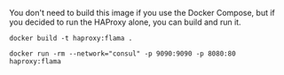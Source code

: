 You don't need to build this image if you use the Docker Compose, but if you decided to run the HAProxy alone, you can build and run it.


`docker build -t haproxy:flama .`

`docker run -rm --network="consul" -p 9090:9090 -p 8080:80 haproxy:flama`

